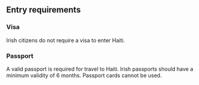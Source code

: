 ## Entry requirements

### **Visa**

Irish citizens do not require a visa to enter Haiti.

### **Passport**

A valid passport is required for travel to Haiti. Irish passports should have a minimum validity of 6 months. Passport cards cannot be used.